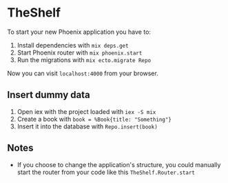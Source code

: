 # TheShelf

To start your new Phoenix application you have to:

1. Install dependencies with `mix deps.get`
2. Start Phoenix router with `mix phoenix.start`
3. Run the migrations with `mix ecto.migrate Repo`

Now you can visit `localhost:4000` from your browser.

## Insert dummy data

1. Open iex with the project loaded with `iex -S mix`
2. Create a book with `book = %Book{title: "Something"}`
3. Insert it into the database with `Repo.insert(book)`

## Notes

* If you choose to change the application's structure, you could manually start the router from your code like this `TheShelf.Router.start`
